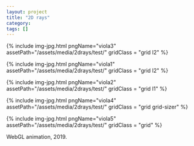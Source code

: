 ```yaml
---
layout: project
title: "2D rays"
category: 
tags: []
---
```



<div class="content-container">
<div class="index-content">
<div class="grid-gutter"></div>

  {% include img-jpg.html pngName="viola3" assetPath="/assets/media/2drays/test/" gridClass = "grid l2" %}


  {% include img-jpg.html pngName="viola1" assetPath="/assets/media/2drays/test/" gridClass = "grid l2" %}



  {% include img-jpg.html pngName="viola2" assetPath="/assets/media/2drays/test/" gridClass = "grid l1" %}


  {% include img-jpg.html pngName="viola4" assetPath="/assets/media/2drays/test/" gridClass = "grid grid-sizer" %}


  {% include img-jpg.html pngName="viola5" assetPath="/assets/media/2drays/test/" gridClass = "grid" %}





<div class = "grid l3">
WebGL animation, 2019.
</div>

</div>
</div>
